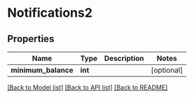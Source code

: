 # Notifications2

## Properties
Name | Type | Description | Notes
------------ | ------------- | ------------- | -------------
**minimum_balance** | **int** |  | [optional] 

[[Back to Model list]](../README.md#documentation-for-models) [[Back to API list]](../README.md#documentation-for-api-endpoints) [[Back to README]](../README.md)


